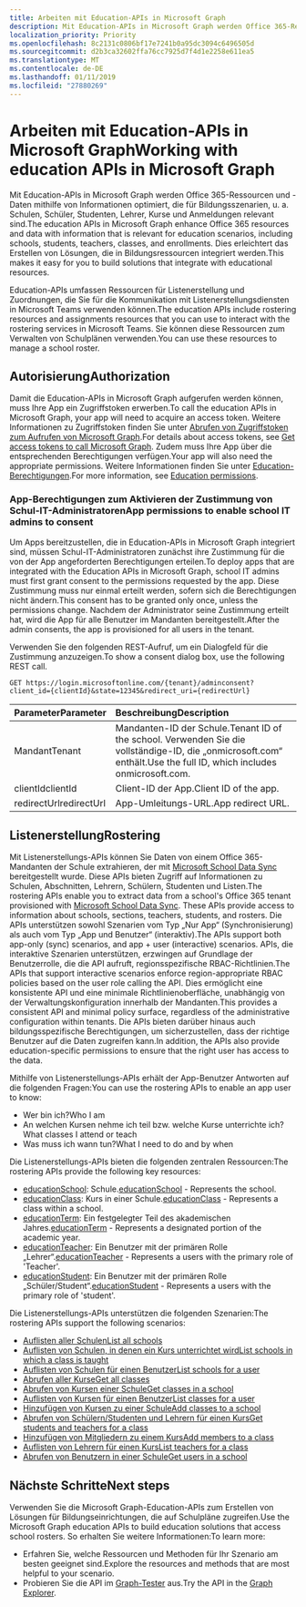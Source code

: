```yaml
---
title: Arbeiten mit Education-APIs in Microsoft Graph
description: Mit Education-APIs in Microsoft Graph werden Office 365-Ressourcen und -Daten mithilfe von Informationen optimiert, die für Bildungsszenarien, u. a. Schulen, Schüler, Studenten, Lehrer, Kurse und Anmeldungen relevant sind. Dies erleichtert das Erstellen von Lösungen, die in Bildungsressourcen integriert werden.
localization_priority: Priority
ms.openlocfilehash: 8c2131c0806bf17e7241b0a95dc3094c6496505d
ms.sourcegitcommit: d2b3ca32602ffa76cc7925d7f4d1e2258e611ea5
ms.translationtype: MT
ms.contentlocale: de-DE
ms.lasthandoff: 01/11/2019
ms.locfileid: "27880269"
---
```

# <a name="working-with-education-apis-in-microsoft-graph"></a><span data-ttu-id="3e16f-104">Arbeiten mit Education-APIs in Microsoft Graph</span><span class="sxs-lookup"><span data-stu-id="3e16f-104">Working with education APIs in Microsoft Graph</span></span>

<span data-ttu-id="3e16f-105">Mit Education-APIs in Microsoft Graph werden Office 365-Ressourcen und -Daten mithilfe von Informationen optimiert, die für Bildungsszenarien, u. a. Schulen, Schüler, Studenten, Lehrer, Kurse und Anmeldungen relevant sind.</span><span class="sxs-lookup"><span data-stu-id="3e16f-105">The education APIs in Microsoft Graph enhance Office 365 resources and data with information that is relevant for education scenarios, including schools, students, teachers, classes, and enrollments.</span></span> <span data-ttu-id="3e16f-106">Dies erleichtert das Erstellen von Lösungen, die in Bildungsressourcen integriert werden.</span><span class="sxs-lookup"><span data-stu-id="3e16f-106">This makes it easy for you to build solutions that integrate with educational resources.</span></span>

<span data-ttu-id="3e16f-107">Education-APIs umfassen Ressourcen für Listenerstellung und Zuordnungen, die Sie für die Kommunikation mit Listenerstellungsdiensten in Microsoft Teams verwenden können.</span><span class="sxs-lookup"><span data-stu-id="3e16f-107">The education APIs include rostering resources and assignments resources that you can use to interact with the rostering services in Microsoft Teams.</span></span> <span data-ttu-id="3e16f-108">Sie können diese Ressourcen zum Verwalten von Schulplänen verwenden.</span><span class="sxs-lookup"><span data-stu-id="3e16f-108">You can use these resources to manage a school roster.</span></span>

## <a name="authorization"></a><span data-ttu-id="3e16f-109">Autorisierung</span><span class="sxs-lookup"><span data-stu-id="3e16f-109">Authorization</span></span>

<span data-ttu-id="3e16f-110">Damit die Education-APIs in Microsoft Graph aufgerufen werden können, muss Ihre App ein Zugriffstoken erwerben.</span><span class="sxs-lookup"><span data-stu-id="3e16f-110">To call the education APIs in Microsoft Graph, your app will need to acquire an access token.</span></span> <span data-ttu-id="3e16f-111">Weitere Informationen zu Zugriffstoken finden Sie unter [Abrufen von Zugriffstoken zum Aufrufen von Microsoft Graph](https://developer.microsoft.com/graph/docs/concepts/auth_overview).</span><span class="sxs-lookup"><span data-stu-id="3e16f-111">For details about access tokens, see [Get access tokens to call Microsoft Graph](https://developer.microsoft.com/graph/docs/concepts/auth_overview).</span></span> <span data-ttu-id="3e16f-112">Zudem muss Ihre App über die entsprechenden Berechtigungen verfügen.</span><span class="sxs-lookup"><span data-stu-id="3e16f-112">Your app will also need the appropriate permissions.</span></span> <span data-ttu-id="3e16f-113">Weitere Informationen finden Sie unter [Education-Berechtigungen](/graph/permissions-reference#education-permissions).</span><span class="sxs-lookup"><span data-stu-id="3e16f-113">For more information, see [Education permissions](/graph/permissions-reference#education-permissions).</span></span> 

### <a name="app-permissions-to-enable-school-it-admins-to-consent"></a><span data-ttu-id="3e16f-114">App-Berechtigungen zum Aktivieren der Zustimmung von Schul-IT-Administratoren</span><span class="sxs-lookup"><span data-stu-id="3e16f-114">App permissions to enable school IT admins to consent</span></span> 

<span data-ttu-id="3e16f-115">Um Apps bereitzustellen, die in Education-APIs in Microsoft Graph integriert sind, müssen Schul-IT-Administratoren zunächst ihre Zustimmung für die von der App angeforderten Berechtigungen erteilen.</span><span class="sxs-lookup"><span data-stu-id="3e16f-115">To deploy apps that are integrated with the Education APIs in Microsoft Graph, school IT admins must first grant consent to the permissions requested by the app.</span></span> <span data-ttu-id="3e16f-116">Diese Zustimmung muss nur einmal erteilt werden, sofern sich die Berechtigungen nicht ändern.</span><span class="sxs-lookup"><span data-stu-id="3e16f-116">This consent has to be granted only once, unless the permissions change.</span></span> <span data-ttu-id="3e16f-117">Nachdem der Administrator seine Zustimmung erteilt hat, wird die App für alle Benutzer im Mandanten bereitgestellt.</span><span class="sxs-lookup"><span data-stu-id="3e16f-117">After the admin consents, the app is provisioned for all users in the tenant.</span></span>

<span data-ttu-id="3e16f-118">Verwenden Sie den folgenden REST-Aufruf, um ein Dialogfeld für die Zustimmung anzuzeigen.</span><span class="sxs-lookup"><span data-stu-id="3e16f-118">To show a consent dialog box, use the following REST call.</span></span>

```
GET https://login.microsoftonline.com/{tenant}/adminconsent?
client_id={clientId}&state=12345&redirect_uri={redirectUrl}
```

|<span data-ttu-id="3e16f-119">Parameter</span><span class="sxs-lookup"><span data-stu-id="3e16f-119">Parameter</span></span>|<span data-ttu-id="3e16f-120">Beschreibung</span><span class="sxs-lookup"><span data-stu-id="3e16f-120">Description</span></span>|
|:--------|:----------|
|<span data-ttu-id="3e16f-121">Mandant</span><span class="sxs-lookup"><span data-stu-id="3e16f-121">Tenant</span></span>|<span data-ttu-id="3e16f-122">Mandanten-ID der Schule.</span><span class="sxs-lookup"><span data-stu-id="3e16f-122">Tenant ID of the school.</span></span> <span data-ttu-id="3e16f-123">Verwenden Sie die vollständige-ID, die „onmicrosoft.com“ enthält.</span><span class="sxs-lookup"><span data-stu-id="3e16f-123">Use the full ID, which includes onmicrosoft.com.</span></span>|
|<span data-ttu-id="3e16f-124">clientId</span><span class="sxs-lookup"><span data-stu-id="3e16f-124">clientId</span></span>|<span data-ttu-id="3e16f-125">Client-ID der App.</span><span class="sxs-lookup"><span data-stu-id="3e16f-125">Client ID of the app.</span></span>|
|<span data-ttu-id="3e16f-126">redirectUrl</span><span class="sxs-lookup"><span data-stu-id="3e16f-126">redirectUrl</span></span>|<span data-ttu-id="3e16f-127">App-Umleitungs-URL.</span><span class="sxs-lookup"><span data-stu-id="3e16f-127">App redirect URL.</span></span>|


## <a name="rostering"></a><span data-ttu-id="3e16f-128">Listenerstellung</span><span class="sxs-lookup"><span data-stu-id="3e16f-128">Rostering</span></span>

<span data-ttu-id="3e16f-129">Mit Listenerstellungs-APIs können Sie Daten von einem Office 365-Mandanten der Schule extrahieren, der mit [Microsoft School Data Sync](https://sds.microsoft.com/) bereitgestellt wurde. Diese APIs bieten Zugriff auf Informationen zu Schulen, Abschnitten, Lehrern, Schülern, Studenten und Listen.</span><span class="sxs-lookup"><span data-stu-id="3e16f-129">The rostering APIs enable you to extract data from a school's Office 365 tenant provisioned with [Microsoft School Data Sync](https://sds.microsoft.com/). These APIs provide access to information about schools, sections, teachers, students, and rosters.</span></span> <span data-ttu-id="3e16f-130">Die APIs unterstützen sowohl Szenarien vom Typ „Nur App“ (Synchronisierung) als auch vom Typ „App und Benutzer“ (interaktiv).</span><span class="sxs-lookup"><span data-stu-id="3e16f-130">The APIs support both app-only (sync) scenarios, and app + user (interactive) scenarios.</span></span> <span data-ttu-id="3e16f-131">APIs, die interaktive Szenarien unterstützen, erzwingen auf Grundlage der Benutzerrolle, die die API aufruft, regionsspezifische RBAC-Richtlinien.</span><span class="sxs-lookup"><span data-stu-id="3e16f-131">The APIs that support interactive scenarios enforce region-appropriate RBAC policies based on the user role calling the API.</span></span> <span data-ttu-id="3e16f-132">Dies ermöglicht eine konsistente API und eine minimale Richtlinienoberfläche, unabhängig von der Verwaltungskonfiguration innerhalb der Mandanten.</span><span class="sxs-lookup"><span data-stu-id="3e16f-132">This provides a consistent API and minimal policy surface, regardless of the administrative configuration within tenants.</span></span> <span data-ttu-id="3e16f-133">Die APIs bieten darüber hinaus auch bildungsspezifische Berechtigungen, um sicherzustellen, dass der richtige Benutzer auf die Daten zugreifen kann.</span><span class="sxs-lookup"><span data-stu-id="3e16f-133">In addition, the APIs also provide education-specific permissions to ensure that the right user has access to the data.</span></span>

<span data-ttu-id="3e16f-134">Mithilfe von Listenerstellungs-APIs erhält der App-Benutzer Antworten auf die folgenden Fragen:</span><span class="sxs-lookup"><span data-stu-id="3e16f-134">You can use the rostering APIs to enable an app user to know:</span></span>

- <span data-ttu-id="3e16f-135">Wer bin ich?</span><span class="sxs-lookup"><span data-stu-id="3e16f-135">Who I am</span></span>
- <span data-ttu-id="3e16f-136">An welchen Kursen nehme ich teil bzw. welche Kurse unterrichte ich?</span><span class="sxs-lookup"><span data-stu-id="3e16f-136">What classes I attend or teach</span></span>
- <span data-ttu-id="3e16f-137">Was muss ich wann tun?</span><span class="sxs-lookup"><span data-stu-id="3e16f-137">What I need to do and by when</span></span>

<span data-ttu-id="3e16f-138">Die Listenerstellungs-APIs bieten die folgenden zentralen Ressourcen:</span><span class="sxs-lookup"><span data-stu-id="3e16f-138">The rostering APIs provide the following key resources:</span></span>

- <span data-ttu-id="3e16f-139">[educationSchool](educationschool.md): Schule.</span><span class="sxs-lookup"><span data-stu-id="3e16f-139">[educationSchool](educationschool.md) - Represents the school.</span></span>
- <span data-ttu-id="3e16f-140">[educationClass](educationclass.md): Kurs in einer Schule.</span><span class="sxs-lookup"><span data-stu-id="3e16f-140">[educationClass](educationclass.md) - Represents a class within a school.</span></span>
- <span data-ttu-id="3e16f-141">[educationTerm](educationterm.md): Ein festgelegter Teil des akademischen Jahres.</span><span class="sxs-lookup"><span data-stu-id="3e16f-141">[educationTerm](educationterm.md) - Represents a designated portion of the academic year.</span></span>
- <span data-ttu-id="3e16f-142">[educationTeacher](educationteacher.md): Ein Benutzer mit der primären Rolle „Lehrer“.</span><span class="sxs-lookup"><span data-stu-id="3e16f-142">[educationTeacher](educationteacher.md) - Represents a users with the primary role of 'Teacher'.</span></span>
- <span data-ttu-id="3e16f-143">[educationStudent](educationstudent.md): Ein Benutzer mit der primären Rolle „Schüler/Student“.</span><span class="sxs-lookup"><span data-stu-id="3e16f-143">[educationStudent](educationstudent.md) - Represents a users with the primary role of 'student'.</span></span>

<span data-ttu-id="3e16f-144">Die Listenerstellungs-APIs unterstützen die folgenden Szenarien:</span><span class="sxs-lookup"><span data-stu-id="3e16f-144">The rostering APIs support the following scenarios:</span></span>

- [<span data-ttu-id="3e16f-145">Auflisten aller Schulen</span><span class="sxs-lookup"><span data-stu-id="3e16f-145">List all schools</span></span>](../api/educationroot-list-schools.md) 
- [<span data-ttu-id="3e16f-146">Auflisten von Schulen, in denen ein Kurs unterrichtet wird</span><span class="sxs-lookup"><span data-stu-id="3e16f-146">List schools in which a class is taught</span></span>](../api/educationclass-list-schools.md)
- [<span data-ttu-id="3e16f-147">Auflisten von Schulen für einen Benutzer</span><span class="sxs-lookup"><span data-stu-id="3e16f-147">List schools for a user</span></span>](../api/educationuser-list-schools.md)
- [<span data-ttu-id="3e16f-148">Abrufen aller Kurse</span><span class="sxs-lookup"><span data-stu-id="3e16f-148">Get all classes</span></span>](../api/educationroot-list-classes.md)
- [<span data-ttu-id="3e16f-149">Abrufen von Kursen einer Schule</span><span class="sxs-lookup"><span data-stu-id="3e16f-149">Get classes in a school</span></span>](../api/educationschool-list-classes.md)
- [<span data-ttu-id="3e16f-150">Auflisten von Kursen für einen Benutzer</span><span class="sxs-lookup"><span data-stu-id="3e16f-150">List classes for a user</span></span>](../api/educationuser-list-classes.md)
- [<span data-ttu-id="3e16f-151">Hinzufügen von Kursen zu einer Schule</span><span class="sxs-lookup"><span data-stu-id="3e16f-151">Add classes to a school</span></span>](../api/educationschool-post-classes.md)
- [<span data-ttu-id="3e16f-152">Abrufen von Schülern/Studenten und Lehrern für einen Kurs</span><span class="sxs-lookup"><span data-stu-id="3e16f-152">Get students and teachers for a class</span></span>](../api/educationclass-list-members.md)
- [<span data-ttu-id="3e16f-153">Hinzufügen von Mitgliedern zu einem Kurs</span><span class="sxs-lookup"><span data-stu-id="3e16f-153">Add members to a class</span></span>](../api/educationclass-post-members.md) 
- [<span data-ttu-id="3e16f-154">Auflisten von Lehrern für einen Kurs</span><span class="sxs-lookup"><span data-stu-id="3e16f-154">List teachers for a class</span></span>](../api/educationclass-list-teachers.md)
- [<span data-ttu-id="3e16f-155">Abrufen von Benutzern in einer Schule</span><span class="sxs-lookup"><span data-stu-id="3e16f-155">Get users in a school</span></span>](../api/educationschool-list-users.md)

<!-- Should you list delete scenarios here as well? -->

## <a name="next-steps"></a><span data-ttu-id="3e16f-156">Nächste Schritte</span><span class="sxs-lookup"><span data-stu-id="3e16f-156">Next steps</span></span>
<span data-ttu-id="3e16f-157">Verwenden Sie die Microsoft Graph-Education-APIs zum Erstellen von Lösungen für Bildungseinrichtungen, die auf Schulpläne zugreifen.</span><span class="sxs-lookup"><span data-stu-id="3e16f-157">Use the Microsoft Graph education APIs to build education solutions that access school rosters.</span></span> <span data-ttu-id="3e16f-158">So erhalten Sie weitere Informationen:</span><span class="sxs-lookup"><span data-stu-id="3e16f-158">To learn more:</span></span>

- <span data-ttu-id="3e16f-159">Erfahren Sie, welche Ressourcen und Methoden für Ihr Szenario am besten geeignet sind.</span><span class="sxs-lookup"><span data-stu-id="3e16f-159">Explore the resources and methods that are most helpful to your scenario.</span></span>
- <span data-ttu-id="3e16f-160">Probieren Sie die API im [Graph-Tester](https://developer.microsoft.com/graph/graph-explorer) aus.</span><span class="sxs-lookup"><span data-stu-id="3e16f-160">Try the API in the [Graph Explorer](https://developer.microsoft.com/graph/graph-explorer).</span></span>

